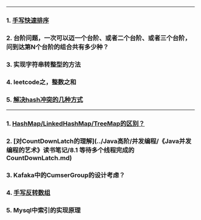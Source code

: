 
<hr/>

### 1. [手写快速排序](../java基础/基础算法/快速排序.md)

### 2. 台阶问题，一次可以迈一个台阶、或者二个台阶、或者三个台阶，问到达第N个台阶的组合共有多少种？

### 3. 实现字符串转整型的方法

### 4. leetcode之，整数之和

### 5. [解决hash冲突的几种方式](集合篇.md)


<hr/>

### 1. [HashMap/LinkedHashMap/TreeMap的区别？](../集合/HashMap,LinkedHashMap,TreeMap的区别.md)

### 2. [对CountDownLatch的理解](../Java高阶/并发编程/《Java并发编程的艺术》读书笔记/8.1 等待多个线程完成的CountDownLatch.md)

### 3. Kafaka中的CumserGroup的设计考虑？

### 4. [手写反转数组](../Java基础/基础算法/反转数组.md)

### 5. Mysql中索引的实现原理
